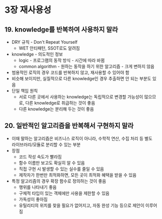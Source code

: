 # 3장 재사용성
## 19. knowledge를 반복하여 사용하지 말라
- DRY 규칙 - Don't Repeat Yourself
  - WET 안티패턴, SSOT로도 알려짐
- knowledge - 의도적인 정보
  - logic - 프로그램의 동작 방식 - 시간에 따라 바뀜
  - common algorithm - 원하는 동작을 하기 위한 알고리즘 - 크게 변하지 않음
- 범용적인 로직의 경우 코드를 반복하지 않고, 재사용할 수 있어야 함
- 비슷해 보이지만, 실질적으로 다른 knowledge인 경우 추출하면 안 되는 부분도 있음
- 단일 책임 원칙
  - 서로 다른 곳에서 사용하는 knowledge는 독립적으로 변경할 가능성이 많으므로, 다른 knowledge로 취급하는 것이 좋음
  - 다른 knowledge는 분리해 두는 것이 좋음

## 20. 일반적인 알고리즘을 반복해서 구현하지 말라
- 이때 말하는 알고리즘은 비즈니스 로직이 아니라, 수학적 연산, 수집 처리 등 별도 라이브러리/모듈로 분리할 수 있는 부분
- 장점
  - 코드 작성 속도가 빨라짐
  - 함수 이름만 보고도 확실히 알 수 있음
  - 직접 구현 시 발생할 수 있는 실수를 줄일 수 있음
  - 제작자가 한번만 최적화하면, 모든 곳이 최적화 혜택을 받을 수 있음
- 특정 알고리즘의 경우 확장 함수로 정의하는 것이 좋음
  - 행위를 나타내기 좋음
  - 구체적 타입이 있는 객체에만 사용을 제한할 수 있음
  - 가독성이 좋아짐
  - 유틸리티의 위치를 찾을 필요가 없어지고, 자동 완성 기능 등으로 제안이 이루어짐